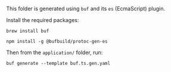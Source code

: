 This folder is generated using `buf` and its `es` (EcmaScript) plugin.

Install the required packages:

```
brew install buf

npm install -g @bufbuild/protoc-gen-es
```

Then from the `application/` folder, run:

```
buf generate --template buf.ts.gen.yaml 
```

